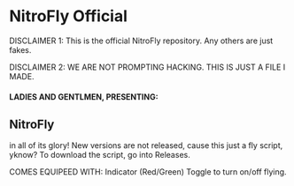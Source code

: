 # NitroFly Official
DISCLAIMER 1: This is the official NitroFly repository. Any others are just fakes.

DISCLAIMER 2: WE ARE NOT PROMPTING HACKING. THIS IS JUST A FILE I MADE.

#### LADIES AND GENTLMEN, PRESENTING:
## NitroFly
in all of its glory! New versions are not released, cause this just a fly script, yknow? 
To download the script, go into Releases.


COMES EQUIPEED WITH:
Indicator (Red/Green)
Toggle to turn on/off flying.

